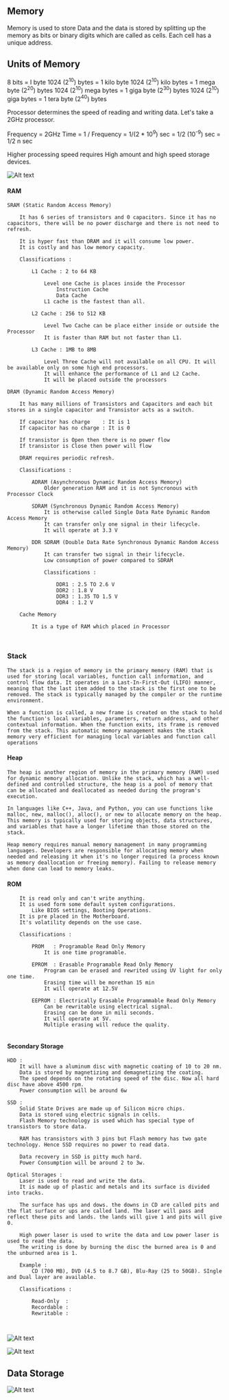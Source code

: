 ## Memory

Memory is used to store Data and the data is stored by splitting up the memory as bits or binary digits which are called as cells. Each cell has a unique address.

## Units of Memory

8 bits = I byte
1024 (2<sup>10</sup>) bytes = 1 kilo byte
1024 (2<sup>10</sup>) kilo bytes = 1 mega byte (2<sup>20</sup>) bytes
1024 (2<sup>10</sup>) mega bytes = 1 giga byte (2<sup>30</sup>) bytes
1024 (2<sup>10</sup>) giga bytes = 1 tera byte (2<sup>40</sup>) bytes

Processor determines the speed of reading and writing data. Let's take a 2GHz processor.

Frequency = 2GHz
Time = 1 / Frequency = 1/(2 * 10<sup>9</sup>) sec
= 1/2 (10<sup>-9</sup>) sec 
= 1/2 n sec

Higher processing speed requires High amount and high speed storage devices.

![Alt text](https://github.com/ajay-k-sundaram/Notes-for-Computer-Science/blob/master/Memories%20and%20Storages%20in%20Computer/Resources/Memory%20Classifications.png?raw=true)
#### RAM
```
SRAM (Static Random Access Memory)

	It has 6 series of transistors and 0 capacitors. Since it has no capacitors, there will be no power discharge and there is not need to refresh.

	It is hyper fast than DRAM and it will consume low power. 
	It is costly and has low memory capacity.

	Classifications :

		L1 Cache : 2 to 64 KB
		
			Level one Cache is places inside the Processor
				Instruction Cache 
				Data Cache
			L1 cache is the fastest than all.
			
		L2 Cache : 256 to 512 KB

			Level Two Cache can be place either inside or outside the Processor
			It is faster than RAM but not faster than L1.
					
		L3 Cache : 1MB to 8MB

			Level Three Cache will not available on all CPU. It will be available only on some high end processors.
			It will enhance the performance of L1 and L2 Cache.
			It will be placed outside the processors

DRAM (Dynamic Random Access Memory)

	It has many millions of Transistors and Capacitors and each bit stores in a single capacitor and Transistor acts as a switch.
	
	If capacitor has charge    : It is 1
	If capacitor has no charge : It is 0

	If transistor is Open then there is no power flow
	If transistor is Close then power will flow

	DRAM requires periodic refresh.

	Classifications :
	
		ADRAM (Asynchronous Dynamic Random Access Memory)
			Older generation RAM and it is not Syncronous with Processor Clock
			
		SDRAM (Synchronous Dynamic Random Access Memory)
			It is otherwise called Single Data Rate Dynamic Random Access Memory
			It can transfer only one signal in their lifecycle.
			It will operate at 3.3 V
			
		DDR SDRAM (Double Data Rate Synchronous Dynamic Random Access Memory)
			It can transfer two signal in their lifecycle.
			Low consumption of power compared to SDRAM

			Classifications :
			
				DDR1 : 2.5 TO 2.6 V
				DDR2 : 1.8 V
				DDR3 : 1.35 TO 1.5 V
				DDR4 : 1.2 V

	Cache Memory

		It is a type of RAM which placed in Processor
		
	
```

### Stack
```
The stack is a region of memory in the primary memory (RAM) that is used for storing local variables, function call information, and control flow data. It operates in a Last-In-First-Out (LIFO) manner, meaning that the last item added to the stack is the first one to be removed. The stack is typically managed by the compiler or the runtime environment.

When a function is called, a new frame is created on the stack to hold the function's local variables, parameters, return address, and other contextual information. When the function exits, its frame is removed from the stack. This automatic memory management makes the stack memory very efficient for managing local variables and function call operations
```

#### Heap
```
The heap is another region of memory in the primary memory (RAM) used for dynamic memory allocation. Unlike the stack, which has a well-defined and controlled structure, the heap is a pool of memory that can be allocated and deallocated as needed during the program's execution.

In languages like C++, Java, and Python, you can use functions like malloc, new, malloc(), alloc(), or new to allocate memory on the heap. This memory is typically used for storing objects, data structures, and variables that have a longer lifetime than those stored on the stack.

Heap memory requires manual memory management in many programming languages. Developers are responsible for allocating memory when needed and releasing it when it's no longer required (a process known as memory deallocation or freeing memory). Failing to release memory when done can lead to memory leaks.
```

#### ROM 
```
	It is read only and can't write anything.
	It is used form some default system configurations.
		Like BIOS settings, Booting Operations.
	It is pre placed in the Motherboard.
	It's volatility depends on the use case.

	Classifications :

		PROM   : Programable Read Only Memory
			It is one time programable.
			
		EPROM  : Erasable Programable Read Only Memory
			Program can be erased and rewrited using UV light for only one time.
			Erasing time will be morethan 15 min
			It will operate at 12.5V
			
		EEPROM : Electrically Erasable Programmable Read Only Memory
			Can be rewritable using electrical signal.
			Erasing can be done in mili seconds.
			It will operate at 5V.
			Multiple erasing will reduce the quality.
	
```

#### Secondary Storage
```
HDD :
	It will have a aluminum disc with magnetic coating of 10 to 20 nm. 
	Data is stored by magnetizing and demagnetizing the coating.
	The speed depends on the rotating speed of the disc. Now all hard disc have above 4500 rpm.
	Power consumption will be around 6w

SSD :
	Solid State Drives are made up of Silicon micro chips.
	Data is stored uing electric signals in cells.
	Flash Memory technology is used which has special type of transistors to store data.

	RAM has transistors with 3 pins but Flash memory has two gate technology. Hence SSD requires no power to read data.

	Data recovery in SSD is pitty much hard.
	Power Consumption will be around 2 to 3w.

Optical Storages :
	Laser is used to read and write the data.
	It is made up of plastic and metals and its surface is divided into tracks.

	The surface has ups and dows. the downs in CD are called pits and the flat surface or ups are called land. The laser will pass and reflect these pits and lands. the lands will give 1 and pits will give 0.

	High power laser is used to write the data and Low power laser is used to read the data.
	The writing is done by burning the disc the burned area is 0 and the unburned area is 1. 

	Example :
		CD (700 MB), DVD (4.5 to 8.7 GB), Blu-Ray (25 to 50GB). SIngle and Dual layer are available.

	Classifications :

		Read-Only  :
		Recordable :
		Rewritable :
	
	
```


![Alt text](https://github.com/ajay-k-sundaram/Notes-for-Computer-Science/blob/master/Memories%20and%20Storages%20in%20Computer/Resources/Memory.png?raw=true)

![Alt text](https://github.com/ajay-k-sundaram/Notes-for-Computer-Science/blob/master/Memories%20and%20Storages%20in%20Computer/Resources/ASCII%20Table.png?raw=true)
## Data Storage

![Alt text](https://github.com/ajay-k-sundaram/Notes-for-Computer-Science/blob/master/Memories%20and%20Storages%20in%20Computer/Resources/Memory%20Storage.png?raw=true)









